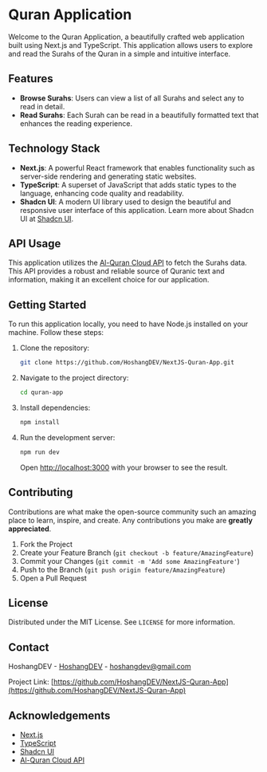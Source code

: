 # Quran Application

Welcome to the Quran Application, a beautifully crafted web application built using Next.js and TypeScript. This application allows users to explore and read the Surahs of the Quran in a simple and intuitive interface.

## Features

- **Browse Surahs**: Users can view a list of all Surahs and select any to read in detail.
- **Read Surahs**: Each Surah can be read in a beautifully formatted text that enhances the reading experience.

## Technology Stack

- **Next.js**: A powerful React framework that enables functionality such as server-side rendering and generating static websites.
- **TypeScript**: A superset of JavaScript that adds static types to the language, enhancing code quality and readability.
- **Shadcn UI**: A modern UI library used to design the beautiful and responsive user interface of this application. Learn more about Shadcn UI at [Shadcn UI](https://ui.shadcn.com/).

## API Usage

This application utilizes the [Al-Quran Cloud API](https://alquran.cloud/api) to fetch the Surahs data. This API provides a robust and reliable source of Quranic text and information, making it an excellent choice for our application.

## Getting Started

To run this application locally, you need to have Node.js installed on your machine. Follow these steps:

1. Clone the repository:
   ```bash
   git clone https://github.com/HoshangDEV/NextJS-Quran-App.git
   ```
2. Navigate to the project directory:
   ```bash
   cd quran-app
   ```
3. Install dependencies:
   ```bash
   npm install
   ```
4. Run the development server:
   ```bash
   npm run dev
   ```
   Open [http://localhost:3000](http://localhost:3000) with your browser to see the result.

## Contributing

Contributions are what make the open-source community such an amazing place to learn, inspire, and create. Any contributions you make are **greatly appreciated**.

1. Fork the Project
2. Create your Feature Branch (`git checkout -b feature/AmazingFeature`)
3. Commit your Changes (`git commit -m 'Add some AmazingFeature'`)
4. Push to the Branch (`git push origin feature/AmazingFeature`)
5. Open a Pull Request

## License

Distributed under the MIT License. See `LICENSE` for more information.

## Contact

HoshangDEV - [HoshangDEV](https://hoshang.dev) - hoshangdev@gmail.com

Project Link: [https://github.com/HoshangDEV/NextJS-Quran-App](https://github.com/HoshangDEV/NextJS-Quran-App)

## Acknowledgements

- [Next.js](https://nextjs.org/)
- [TypeScript](https://www.typescriptlang.org/)
- [Shadcn UI](https://ui.shadcn.com/)
- [Al-Quran Cloud API](https://alquran.cloud/api)
